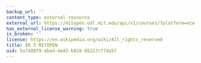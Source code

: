 ```yaml
---
backup_url: ''
content_type: external-resource
external_url: https://mitopen.odl.mit.edu/api/v1/courses/?platform=ocw
has_external_license_warning: true
is_broken: ''
license: https://en.wikipedia.org/wiki/All_rights_reserved
title: ER 5 MITOPEN
uid: 5a748079-dbad-4ed3-b028-85217c774a57
---
```

